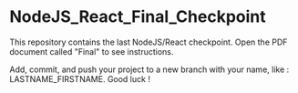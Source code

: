 # NodeJS_React_Final_Checkpoint
This repository contains the last NodeJS/React checkpoint.
Open the PDF document called "Final" to see instructions.

Add, commit, and push your project to a new branch with your name, like : LASTNAME_FIRSTNAME. Good luck !
